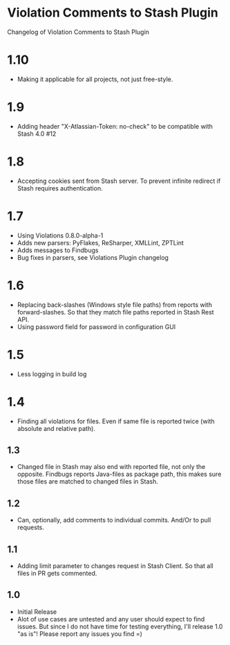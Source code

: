 # Violation Comments to Stash Plugin

Changelog of Violation Comments to Stash Plugin

# 1.10
* Making it applicable for all projects, not just free-style.

# 1.9
* Adding header "X-Atlassian-Token: no-check" to be compatible with Stash 4.0 #12

# 1.8
* Accepting cookies sent from Stash server. To prevent infinite redirect if Stash requires authentication.

# 1.7
* Using Violations 0.8.0-alpha-1
 * Adds new parsers: PyFlakes, ReSharper, XMLLint, ZPTLint
 * Adds messages to Findbugs
 * Bug fixes in parsers, see Violations Plugin changelog
 
# 1.6
* Replacing back-slashes (Windows style file paths) from reports with forward-slashes. So that they match file paths reported in Stash Rest API.
* Using password field for password in configuration GUI

# 1.5
* Less logging in build log

# 1.4
* Finding all violations for files. Even if same file is reported twice (with absolute and relative path).

## 1.3
* Changed file in Stash may also end with reported file, not only the opposite. Findbugs reports Java-files as package path, this makes sure those files are matched to changed files in Stash.

## 1.2
* Can, optionally, add comments to individual commits. And/Or to pull requests.

## 1.1
* Adding limit parameter to changes request in Stash Client. So that all files in PR gets commented.

## 1.0
* Initial Release
 * Alot of use cases are untested and any user should expect to find issues. But since I do not have time for testing everything, I'll release 1.0 "as is"! Please report any issues you find =)
